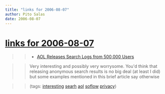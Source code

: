 ```yaml
---
title: "links for 2006-08-07"
author: Pito Salas
date: 2006-08-07
---
```

# [links for 2006-08-07](None)



>>

>>   * [AOL Releases Search Logs from 500,000
Users](<http://www.ugcs.caltech.edu/~dangelo/aol-search-query-logs/>)

>>

>> Very interesting and possibly very worrysome. You'd think that releasing
anonymous search results is no big deal (at least I did) but some examples
mentioned in this brief article say otherwise

>>

>> (tags: [interesting](<http://del.icio.us/pitosalas/interesting>)
[searh](<http://del.icio.us/pitosalas/searh>)
[aol](<http://del.icio.us/pitosalas/aol>)
[soflow](<http://del.icio.us/pitosalas/soflow>)
[privacy](<http://del.icio.us/pitosalas/privacy>))

>>

>>


